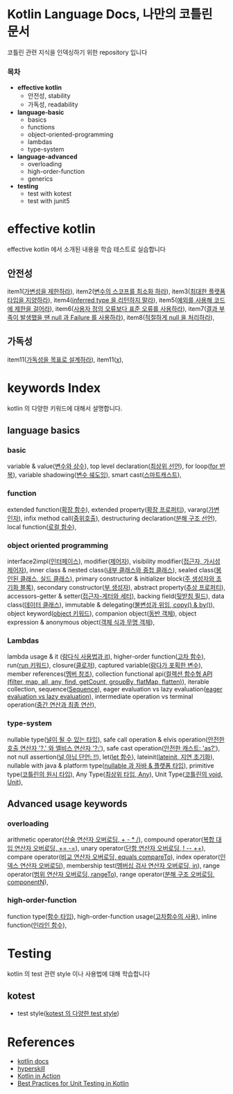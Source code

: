 # Kotlin Language Docs, 나만의 코틀린 문서

코틀린 관련 지식을 인덱싱하기 위한 repository 입니다

### 목차

- **effective kotlin**
  - 안전성, stability
  - 가독성, readability
- **language-basic**
  - basics
  - functions
  - object-oriented-programming
  - lambdas
  - type-system
- **language-advanced**
  - overloading
  - high-order-function
  - generics
- **testing**
  - test with kotest
  - test with junit5

# effective kotlin

effective kotlin 에서 소개된 내용을 학습 테스트로 실습합니다

## 안전성

item1([가변성을 제한하라](https://github.com/my-research/kotlin/blob/master/effective-kotlin/stability/src/test/kotlin/com/github/dhslrl321/item01/Main.kt)),
item2([변수의 스코프를 최소화 하라](https://github.com/my-research/kotlin/blob/master/effective-kotlin/stability/src/test/kotlin/com/github/dhslrl321/item02/Main.kt)),
item3([최대한 플랫폼 타입을 지양하라](https://github.com/my-research/kotlin/blob/master/effective-kotlin/stability/src/test/kotlin/com/github/dhslrl321/item03/Main.kt)),
item4([inferred type 을 리턴하지 말라](https://github.com/my-research/kotlin/blob/master/effective-kotlin/stability/src/test/kotlin/com/github/dhslrl321/item04/Main.kt)),
item5([예외를 사용해 코드에 제한을 걸어라](https://github.com/my-research/kotlin/blob/master/effective-kotlin/stability/src/test/kotlin/com/github/dhslrl321/item05/Main.kt)),
item6([사용자 정의 오류보다 표준 오류를 사용하라](https://github.com/my-research/kotlin/blob/master/effective-kotlin/stability/src/test/kotlin/com/github/dhslrl321/item06/Main.kt)),
item7([결과 부족이 발생했을 땐 null 과 Failure 를 사용하라](https://github.com/my-research/kotlin/blob/master/effective-kotlin/stability/src/test/kotlin/com/github/dhslrl321/item07/Main.kt)),
item8([적절하게 null 을 처리하라](https://github.com/my-research/kotlin/blob/master/effective-kotlin/stability/src/test/kotlin/com/github/dhslrl321/item08/Main.kt)),

## 가독성

item11([가독성을 목표로 설계하라](https://github.com/my-research/kotlin/blob/master/effective-kotlin/readability/src/test/kotlin/com/github/dhslrl321/item11/Main.kt)),
item11([x](https://github.com/my-research/kotlin/blob/master/effective-kotlin/readability/src/test/kotlin/com/github/dhslrl321/item12/Main.kt)),

# keywords Index

kotlin 의 다양한 키워드에 대해서 설명합니다.

## language basics

### basic

variable & value([변수와 상수](https://github.com/my-research/kotlin/tree/master/language-basic/basic/src/main/kotlin)),
top level declaration([최상위 선언](https://github.com/my-research/kotlin/blob/master/language-basic/basic/src/main/kotlin/TopLevelDeclaration.kt)),
for loop([for 반복](https://github.com/my-research/kotlin/blob/master/language-basic/basic/src/main/kotlin/ForLoop.kt)),
variable shadowing([변수 쉐도잉](https://github.com/my-research/kotlin/blob/master/language-basic/basic/src/main/kotlin/VariableShdowing.kt)),
smart cast([스마트캐스트](https://github.com/my-research/kotlin/blob/master/language-basic/basic/src/main/kotlin/SmartCast.kt)),

### function

extended function([확장 함수](https://github.com/my-research/kotlin/blob/master/language-basic/functions/src/main/kotlin/Collection.kt)),
extended property([확장 프로퍼티](#)),
vararg([가변 인자](https://github.com/my-research/kotlin/blob/master/language-basic/functions/src/main/kotlin/VariableArgument.kt)),
infix method call([중위호출](https://github.com/my-research/kotlin/blob/master/language-basic/functions/src/main/kotlin/InfixCall.kt)),
destructuring declaration([분해 구조 선언](https://github.com/my-research/kotlin/blob/master/language-basic/functions/src/main/kotlin/Destructure.kt)),
local function([로컬 함수](https://github.com/my-research/kotlin/blob/master/language-basic/functions/src/main/kotlin/LocalFunction.kt)),

### object oriented programming

interface2impl([인터페이스](https://github.com/my-research/kotlin/tree/master/language-basic/object-oriented-programming/src/main/kotlin)),
modifier([제어자](https://github.com/my-research/kotlin/tree/master/language-basic/object-oriented-programming/src/main/kotlin)),
visibility modifier([접근자, 가시성 제어자](https://github.com/my-research/kotlin/tree/master/language-basic/object-oriented-programming/src/main/kotlin)),
inner class & nested class([내부 클래스와 중첩 클래스](https://github.com/my-research/kotlin/tree/master/language-basic/object-oriented-programming/src/main/kotlin)),
sealed class([봉인된 클래스, 실드 클래스](https://github.com/my-research/kotlin/tree/master/language-basic/object-oriented-programming/src/main/kotlin)),
primary constructor & initializer block([주 생성자와 초기화 블록](https://github.com/my-research/kotlin/tree/master/language-basic/object-oriented-programming/src/main/kotlin)),
secondary constructor([부 생성자](https://github.com/my-research/kotlin/tree/master/language-basic/object-oriented-programming/src/main/kotlin)),
abstract property([추상 프로퍼티](https://github.com/my-research/kotlin/tree/master/language-basic/object-oriented-programming/src/main/kotlin)),
accessors-getter & setter([접근자-게터와 세터](https://github.com/my-research/kotlin/tree/master/language-basic/object-oriented-programming/src/main/kotlin)),
backing field([뒷받침 필드](https://github.com/my-research/kotlin/tree/master/language-basic/object-oriented-programming/src/main/kotlin)),
data class([데이터 클래스](https://github.com/my-research/kotlin/tree/master/language-basic/object-oriented-programming/src/main/kotlin)),
immutable & delegating([불변성과 위임, copy() & by()](https://github.com/my-research/kotlin/tree/master/language-basic/object-oriented-programming/src/main/kotlin)),
object keyword([object 키워드](https://github.com/my-research/kotlin/tree/master/language-basic/object-oriented-programming/src/main/kotlin)),
companion object([동반 객체](https://github.com/my-research/kotlin/tree/master/language-basic/object-oriented-programming/src/main/kotlin)),
object expression & anonymous object([객체 식과 무명 객체](https://github.com/my-research/kotlin/tree/master/language-basic/object-oriented-programming/src/main/kotlin)),

### Lambdas

lambda usage & it ([람다식 사용법과 it](https://github.com/my-research/kotlin/tree/master/language-basic/lambdas/src/main/kotlin)),
higher-order function([고차 함수](https://github.com/my-research/kotlin/tree/master/language-basic/lambdas/src/main/kotlin)),
run([run 키워드](https://github.com/my-research/kotlin/tree/master/language-basic/lambdas/src/main/kotlin)),
closure([클로저](https://github.com/my-research/kotlin/tree/master/language-basic/lambdas/src/main/kotlin)),
captured variable([람다가 포획한 변수](https://github.com/my-research/kotlin/tree/master/language-basic/lambdas/src/main/kotlin)),
member references([멤버 참조](https://github.com/my-research/kotlin/tree/master/language-basic/lambdas/src/main/kotlin)),
collection functional api([컬렉션 함수형 API (filter, map, all, any, find, getCount, groupBy, flatMap, flatten)](https://github.com/my-research/kotlin/tree/master/language-basic/lambdas/src/main/kotlin)),
iterable collection, sequence([Sequence](https://github.com/my-research/kotlin/tree/master/language-basic/lambdas/src/main/kotlin)),
eager evaluation vs lazy evaluation([eager evaluation vs lazy evaluation](https://github.com/my-research/kotlin/tree/master/language-basic/lambdas/src/main/kotlin)),
intermediate operation vs terminal operation([중간 연산과 최종 연산](https://github.com/my-research/kotlin/tree/master/language-basic/lambdas/src/main/kotlin)),

### type-system

nullable type([널이 될 수 있는 타입](https://github.com/my-research/kotlin/tree/master/language-basic/type-system/src/main/kotlin)),
safe call operation & elvis operation([안전한 호출 연산자 '?.' 와 엘비스 연산자 '?:'](https://github.com/my-research/kotlin/tree/master/language-basic/type-system/src/main/kotlin)),
safe cast operation([안전한 캐스트: 'as?'](https://github.com/my-research/kotlin/tree/master/language-basic/type-system/src/main/kotlin)),
not null assertion([널 아님 단언: !!](https://github.com/my-research/kotlin/tree/master/language-basic/type-system/src/main/kotlin)),
let([let 함수](https://github.com/my-research/kotlin/tree/master/language-basic/type-system/src/main/kotlin)),
lateinit([lateinit, 지연 초기화](https://github.com/my-research/kotlin/tree/master/language-basic/type-system/src/main/kotlin)),
nullable with java & platform type([nullable 과 자바 & 플랫폼 타입](https://github.com/my-research/kotlin/tree/master/language-basic/type-system/src/main/kotlin)),
primitive type([코틀린의 원시 타입](https://github.com/my-research/kotlin/tree/master/language-basic/type-system/src/main/kotlin)),
Any Type([최상위 타입, Any](https://github.com/my-research/kotlin/tree/master/language-basic/type-system/src/main/kotlin)),
Unit Type([코틀린의 void, Unit](https://github.com/my-research/kotlin/tree/master/language-basic/type-system/src/main/kotlin)),

## Advanced usage keywords

### overloading

arithmetic operator([산술 연산자 오버로딩, + - * /](https://github.com/my-research/kotlin/tree/master/language-advanced/overloading/src/test/kotlin)),
compound operator([복합 대입 연산자 오버로딩, += -=](https://github.com/my-research/kotlin/tree/master/language-advanced/overloading/src/test/kotlin)),
unary operator([단항 연산자 오버로딩, ! -- ++](https://github.com/my-research/kotlin/tree/master/language-advanced/overloading/src/test/kotlin)),
compare operator([비교 연산자 오버로딩, equals compareTo](https://github.com/my-research/kotlin/tree/master/language-advanced/overloading/src/test/kotlin)),
index operator([인덱스 연산자 오버로딩](https://github.com/my-research/kotlin/tree/master/language-advanced/overloading/src/test/kotlin)),
membership test([멤버십 검사 연산자 오버로딩, in](https://github.com/my-research/kotlin/tree/master/language-advanced/overloading/src/test/kotlin)),
range operator([범위 연산자 오버로딩, rangeTo](https://github.com/my-research/kotlin/tree/master/language-advanced/overloading/src/test/kotlin)),
range operator([분해 구조 오버로딩, componentN](https://github.com/my-research/kotlin/tree/master/language-advanced/overloading/src/test/kotlin)),

### high-order-function

function type([함수 타입](#)),
high-order-function usage([고차함수의 사용](#)),
inline function([인라인 함수](#)),

# Testing

kotlin 의 test 관련 style 이나 사용법에 대해 학습합니다

## kotest

- test style([kotest 의 다양한 test style](#))

# References

- [kotlin docs](https://kotlinlang.org/docs/basic-syntax.html)
- [hyperskill](https://hyperskill.org/tracks/18)
- [Kotlin in Action](http://www.yes24.com/Product/Goods/55148593)
- [Best Practices for Unit Testing in Kotlin](https://resources.jetbrains.com/storage/products/kotlinconf2018/slides/4_Best%20Practices%20for%20Unit%20Testing%20in%20Kotlin.pdf)
